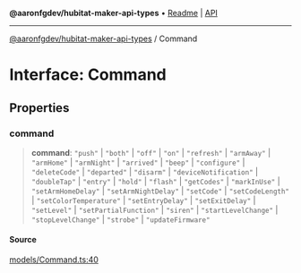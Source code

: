 **@aaronfgdev/hubitat-maker-api-types** • [Readme](../README.md) \| [API](../globals.md)

***

[@aaronfgdev/hubitat-maker-api-types](../README.md) / Command

# Interface: Command

## Properties

### command

> **command**: `"push"` \| `"both"` \| `"off"` \| `"on"` \| `"refresh"` \| `"armAway"` \| `"armHome"` \| `"armNight"` \| `"arrived"` \| `"beep"` \| `"configure"` \| `"deleteCode"` \| `"departed"` \| `"disarm"` \| `"deviceNotification"` \| `"doubleTap"` \| `"entry"` \| `"hold"` \| `"flash"` \| `"getCodes"` \| `"markInUse"` \| `"setArmHomeDelay"` \| `"setArmNightDelay"` \| `"setCode"` \| `"setCodeLength"` \| `"setColorTemperature"` \| `"setEntryDelay"` \| `"setExitDelay"` \| `"setLevel"` \| `"setPartialFunction"` \| `"siren"` \| `"startLevelChange"` \| `"stopLevelChange"` \| `"strobe"` \| `"updateFirmware"`

#### Source

[models/Command.ts:40](https://github.com/aaronfg/hubitat-maker-api-types/blob/c4aa04a/src/models/Command.ts#L40)
